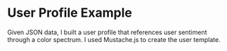 User Profile Example
====================

Given JSON data, I built a user profile that references user sentiment through a color spectrum. I used Mustache.js to create the user template.
